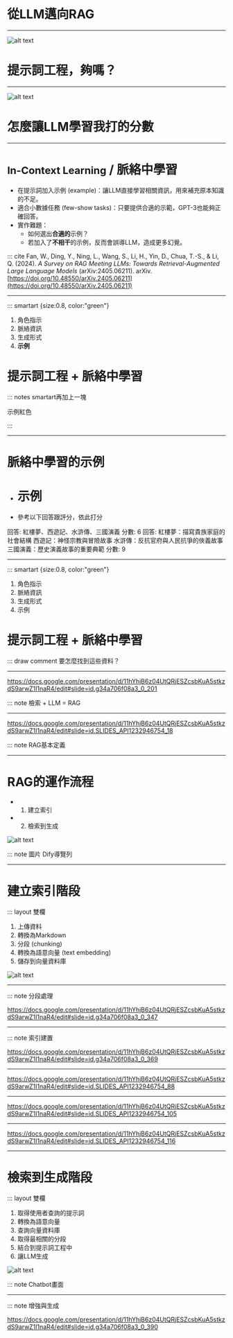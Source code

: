 # 從LLM邁向RAG

----

![alt text](<6. AI助理：知識庫篇/1.前言/2025-05-02_09-36脈絡資訊不夠.png>)

# 提示詞工程，夠嗎？

----

![alt text](<5.AI助理：多模態篇/3.中國小說/2025-05-02_01-38 評分結果.png>)

# 怎麼讓LLM學習我打的分數

----

# <small>In-Context Learning</small> / 脈絡中學習

- 在提示詞加入示例 (example)：讓LLM直接學習相關資訊，用來補充原本知識的不足。
- 適合小數據任務 (few-show tasks)：只要提供合適的示範，GPT-3也能夠正確回答。
- 實作難題：
  - 如何選出**合適的**示例？
  - 若加入了**不相干**的示例，反而會誤導LLM，造成更多幻覺。

::: cite Fan, W., Ding, Y., Ning, L., Wang, S., Li, H., Yin, D., Chua, T.-S., & Li, Q. (2024). *A Survey on RAG Meeting LLMs: Towards Retrieval-Augmented Large Language Models* (arXiv:2405.06211). arXiv. [https://doi.org/10.48550/arXiv.2405.06211](https://doi.org/10.48550/arXiv.2405.06211)

----

::: smartart {size:0.8, color:"green"}

1. 角色指示
2. 脈絡資訊
3. 生成形式
4. **示例**

# 提示詞工程 + 脈絡中學習

::: notes
smartart再加上一塊

示例紅色

:::

----

# 脈絡中學習的示例

- # 示例
- 參考以下回答跟評分，依此打分
<example>
回答: 紅樓夢、西遊記、水滸傳、三國演義
分數: 6
</example>
<example>
回答: 
紅樓夢：描寫貴族家庭的社會結構
西遊記：神怪宗教與冒險故事
水滸傳：反抗官府與人民抗爭的俠義故事
三國演義：歷史演義故事的重要典範
分數: 9
</example>

----

::: smartart {size:0.8, color:"green"}

1. 角色指示
2. 脈絡資訊
3. 生成形式
4. 示例

# 提示詞工程 + 脈絡中學習

::: draw comment 要怎麼找到這些資料？

----

https://docs.google.com/presentation/d/11hYhjB6z04UtQRjESZcsbKuA5stkzdS9arwZ1I1naR4/edit#slide=id.g34a706f08a3_0_201

::: note 檢索 + LLM = RAG

----

https://docs.google.com/presentation/d/11hYhjB6z04UtQRjESZcsbKuA5stkzdS9arwZ1I1naR4/edit#slide=id.SLIDES_API1232946754_18

::: note RAG基本定義

----

# RAG的運作流程

- 1. 建立索引
- 2. 檢索到生成

![alt text](<6. AI助理：知識庫篇/1.前言/2025-05-02_10-20 步驟.png>)

::: note 圖片 Dify導覽列

----

# 建立索引階段

::: layout 雙欄

1. 上傳資料
2. 轉換為Markdown
3. 分段 (chunking)
4. 轉換為語意向量 (text embedding)
5. 儲存到向量資料庫

![alt text](<6. AI助理：知識庫篇/1.前言/20250502-1028 上傳 陳勇汀 - 開學 x LightRAG x 架Docker - 20250218 - image19.png>)

----

::: note 分段處理

https://docs.google.com/presentation/d/11hYhjB6z04UtQRjESZcsbKuA5stkzdS9arwZ1I1naR4/edit#slide=id.g34a706f08a3_0_347

----

::: note 索引建置

https://docs.google.com/presentation/d/11hYhjB6z04UtQRjESZcsbKuA5stkzdS9arwZ1I1naR4/edit#slide=id.g34a706f08a3_0_369


----

https://docs.google.com/presentation/d/11hYhjB6z04UtQRjESZcsbKuA5stkzdS9arwZ1I1naR4/edit#slide=id.SLIDES_API1232946754_88

----

https://docs.google.com/presentation/d/11hYhjB6z04UtQRjESZcsbKuA5stkzdS9arwZ1I1naR4/edit#slide=id.SLIDES_API1232946754_105

----

https://docs.google.com/presentation/d/11hYhjB6z04UtQRjESZcsbKuA5stkzdS9arwZ1I1naR4/edit#slide=id.SLIDES_API1232946754_116

----

# 檢索到生成階段

::: layout 雙欄

1. 取得使用者查詢的提示詞
2. 轉換為語意向量
3. 查詢向量資料庫
4. 取得最相關的分段
5. 結合到提示詞工程中
6. 讓LLM生成

![alt text](<6. AI助理：知識庫篇/1.前言/2025-05-02_10-32 Chatbot的知識庫.png>)

::: note Chatbot畫面

----

::: note 增強與生成

https://docs.google.com/presentation/d/11hYhjB6z04UtQRjESZcsbKuA5stkzdS9arwZ1I1naR4/edit#slide=id.g34a706f08a3_0_390
